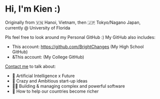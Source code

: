 # Hi, I'm Kien :)
Originally from 🇻🇳 Hanoi, Vietnam, then 🇯🇵 Tokyo/Nagano Japan, currently @ University of Florida

Pls feel free to look around my Personal GitHub :)
My GitHub also includes:
- This account: https://github.com/BrightChanges (My High School GitHub)
- &This account:  (My College GitHub)

[Contact me](mailto:kienle@ufl.edu) to talk about:
- 🦾 Artificial Intelligence x Future
- 🚀 Crazy and Ambitious start-up ideas
- 👨‍💻 Building & managing complex and powerful software
- 💸 How to help our countries become richer
